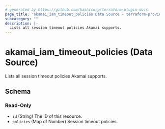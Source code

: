 ```yaml
---
# generated by https://github.com/hashicorp/terraform-plugin-docs
page_title: "akamai_iam_timeout_policies Data Source - terraform-provider-akamai"
subcategory: ""
description: |-
  Lists all session timeout policies Akamai supports.
---
```


# akamai_iam_timeout_policies (Data Source)

Lists all session timeout policies Akamai supports.



<!-- schema generated by tfplugindocs -->
## Schema

### Read-Only

- `id` (String) The ID of this resource.
- `policies` (Map of Number) Session timeout policies.

